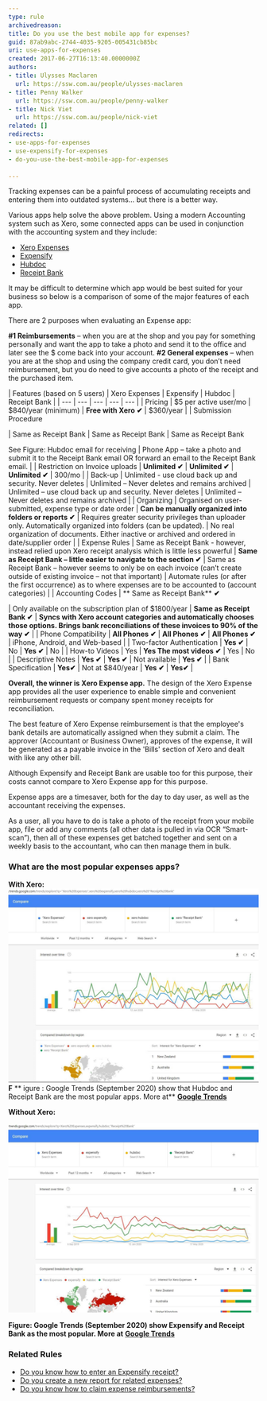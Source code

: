 ```yaml
---
type: rule
archivedreason: 
title: Do you use the best mobile app for expenses?
guid: 87ab9abc-2744-4035-9205-005431cb85bc
uri: use-apps-for-expenses
created: 2017-06-27T16:13:40.0000000Z
authors:
- title: Ulysses Maclaren
  url: https://ssw.com.au/people/ulysses-maclaren
- title: Penny Walker
  url: https://ssw.com.au/people/penny-walker
- title: Nick Viet
  url: https://ssw.com.au/people/nick-viet
related: []
redirects:
- use-apps-for-expenses
- use-expensify-for-expenses
- do-you-use-the-best-mobile-app-for-expenses

---
```


Tracking expenses can be a painful process of accumulating receipts and entering them into outdated systems… but there is a better way.   



Various apps help solve the above problem. Using a modern Accounting system such as Xero, some connected apps can be used in conjunction with the accounting system and they include:


* [Xero Expenses](https://apps.apple.com/au/app/xero-expenses/id1106018845)
* [Expensify](https://www.expensify.com/)
* [Hubdoc](https://www.hubdoc.com/)
* [Receipt Bank](https://www.receipt-bank.com/au/)


It may be difficult to determine which app would be best suited for your business so below is a comparison of some of the major features of each app.


There are 2 purposes when evaluating an Expense app:

**#1 Reimbursements** – when you are at the shop and you pay for something personally and want the app to take a photo and send it to the office and later see the $ come back into your account.
**#2 General expenses** – when you are at the shop and using the company credit card, you don’t need reimbursement, but you do need to give accounts a photo of the receipt and the purchased item.








| Features (based on 5 users)
 | Xero Expenses
 | Expensify
 | Hubdoc
 | Receipt Bank
 |
| --- | --- | --- | --- | --- |
| Pricing
 | $5 per active user/mo
 | $840/year (minimum)
 | **Free with Xero ✔** 
 | $360/year
 |
| Submission Procedure

 | Same as Receipt Bank
 | Same as Receipt Bank
 | Same as Receipt Bank

See Figure: Hubdoc email for receiving
 | Phone App – take a photo and submit it to the Receipt Bank email OR forward an email to the Receipt Bank email. 
 |
| Restriction on Invoice uploads 
 |  **Unlimited ✔** 
 | **Unlimited ✔** 
 | **Unlimited ✔** 
 | 300/mo
 |
| Back-up
 | Unlimited - use cloud back up and security. Never deletes
 | Unlimited – Never deletes and remains archived
 | Unlimited – use cloud back up and security. Never deletes 
 | Unlimited – Never deletes and remains archived
 |
| Organizing
 | Organised on user-submitted, expense type or date order
 | **Can be manually organized into folders or reports ✔** 
 | Requires greater security privileges than uploader only. Automatically organized into folders (can be updated). 
 | No real organization of documents. Either inactive or archived and ordered in date/supplier order
 |
| Expense Rules
 | Same as Receipt Bank - however, instead relied upon Xero receipt analysis which is little less powerful
 | **Same as Receipt Bank – little easier to navigate to the section ✔** 
 | Same as Receipt Bank – however seems to only be on each invoice (can’t create outside of existing invoice – not that important)
 | Automate rules (or after the first occurrence) as to where expenses are to be accounted to (account categories) 
 |
| Accounting Codes
 |  **
Same as Receipt Bank** **✔** 

 | Only available on the subscription plan of $1800/year
 | **Same as Receipt Bank ✔** 
 | **Syncs with Xero account categories and automatically chooses those options. Brings bank reconciliations of these invoices to 90% of the way ✔** 
 |
| Phone Compatibility
 |  **All Phones ✔** 
 | **All Phones ✔** 
 | **All Phones ✔** 
 | iPhone, Android, and Web-based 
 |
| Two-factor Authentication
 |  **Yes ✔** 
 | No
 | **Yes ✔** 
 | No
 |
| How-to Videos
 | Yes
 | **Yes
The most videos ✔** 
 | Yes
 | No
 |
| Descriptive Notes
 |  **Yes ✔** 
 |   **Yes ✔** 
 | Not available
 |  **Yes ✔** 
 |
| Bank Specification
 |  **Yes✔** 
 | Not at $840/year
 |  **Yes ✔** 
 |  **Yes✔** 
 |


 **Overall, the winner is Xero Expense app.** The design of the Xero Expense app provides all the user experience to enable simple and convenient reimbursement requests or company spent money receipts for reconciliation. 




The best feature of Xero Expense reimbursement is that the employee's bank details are automatically assigned when they submit a claim. The approver (Accountant or Business Owner), approves of the expense, it will be generated as a payable invoice in the 'Bills' section of Xero and dealt with like any other bill.



Although Expensify and Receipt Bank are usable too for this purpose, their costs cannot compare to Xero Expense app for this purpose.




<!--endintro-->

Expense apps are a timesaver, both for the day to day user, as well as the accountant receiving the expenses.

As a user, all you have to do is take a photo of the receipt from your mobile app, file or add any comments (all other data is pulled in via OCR “Smart-scan”), then all of these expenses get batched together and sent on a weekly basis to the accountant, who can then manage them in bulk.

### What are the most popular expenses apps?




**With Xero:** 
![](google-trends-with-xero.jpg)**F** ** igure : Google Trends (September 2020) show that Hubdoc and Receipt Bank are the most popular apps. More at** [**Google Trends**](https://trends.google.com/trends/explore?q=%22Xero%20Expenses%22%2cxero%20expensify%2cxero%20hubdoc%2cxero%20%22Receipt%20Bank%22)



**Without Xero:**

![](google-trends-without-xero.jpg)

**Figure: Google Trends (September 2020) show 
   Expensify and 
   Receipt Bank as the most popular. More at** [**Google Trends**](https://trends.google.com/trends/explore?geo=US&q=Xero%20Expenses%2cexpensify%2chubdoc%2c%22Receipt%20Bank%22)

### Related Rules


* [Do you know how to enter an Expensify receipt?](/how-to-enter-an-expensify-receipt)
* [Do you create a new report for related expenses?](/do-you-create-a-new-report-for-related-expenses)
* [Do you know how to claim expense reimbursements?](/do-you-know-how-to-claim-expense-reimbursements)
